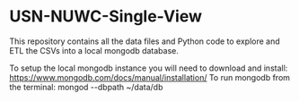 # USN-NUWC-Single-View

This repository contains all the data files and Python code to explore and ETL the CSVs into a local mongodb database.

To setup the local mongodb instance you will need to download and install: https://www.mongodb.com/docs/manual/installation/
To run mongodb from the terminal: mongod --dbpath ~/data/db

